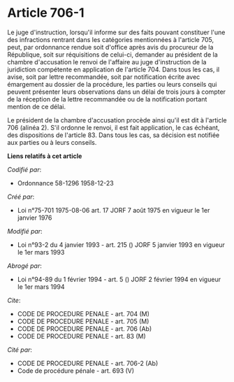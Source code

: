 # Article 706-1

Le juge d'instruction, lorsqu'il informe sur des faits pouvant constituer l'une des infractions rentrant dans les catégories
mentionnées à l'article 705, peut, par ordonnance rendue soit d'office après avis du procureur de la République, soit sur
réquisitions de celui-ci, demander au président de la chambre d'accusation le renvoi de l'affaire au juge d'instruction de la
juridiction compétente en application de l'article 704. Dans tous les cas, il avise, soit par lettre recommandée, soit par
notification écrite avec émargement au dossier de la procédure, les parties ou leurs conseils qui peuvent présenter leurs
observations dans un délai de trois jours à compter de la réception de la lettre recommandée ou de la notification portant
mention de ce délai.

Le président de la chambre d'accusation procède ainsi qu'il est dit à l'article 706 (alinéa 2). S'il ordonne le renvoi, il
est fait application, le cas échéant, des dispositions de l'article 83. Dans tous les cas, sa décision est notifiée aux
parties ou à leurs conseils.

**Liens relatifs à cet article**

_Codifié par_:

  - Ordonnance 58-1296 1958-12-23

_Créé par_:

  - Loi n°75-701 1975-08-06 art. 17 JORF 7 août 1975 en vigueur le 1er janvier 1976

_Modifié par_:

  - Loi n°93-2 du 4 janvier 1993 - art. 215 () JORF 5 janvier 1993 en vigueur le 1er mars 1993

_Abrogé par_:

  - Loi n°94-89 du 1 février 1994 - art. 5 () JORF 2 février 1994 en vigueur le 1er mars 1994

_Cite_:

  - CODE DE PROCEDURE PENALE - art. 704 (M)
  - CODE DE PROCEDURE PENALE - art. 705 (M)
  - CODE DE PROCEDURE PENALE - art. 706 (Ab)
  - CODE DE PROCEDURE PENALE - art. 83 (M)

_Cité par_:

  - CODE DE PROCEDURE PENALE - art. 706-2 (Ab)
  - Code de procédure pénale - art. 693 (V)
